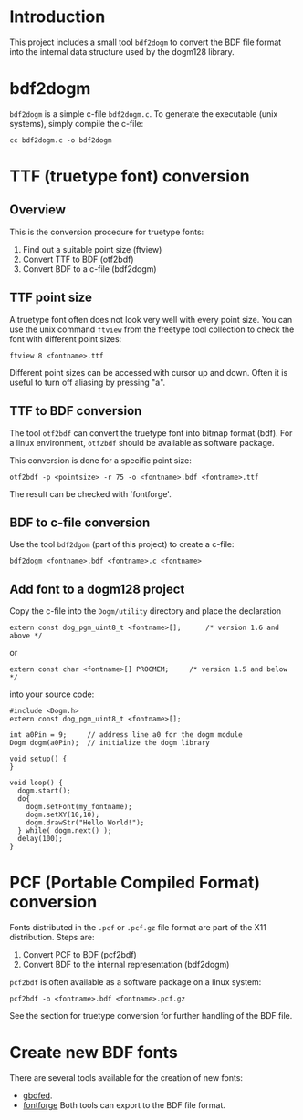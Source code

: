 

# Introduction

This project includes a small tool `bdf2dogm` to convert the BDF file format into the
internal data structure used by the dogm128 library.

# bdf2dogm

`bdf2dogm` is a simple c-file `bdf2dogm.c`. To generate the executable (unix systems),
simply compile
the c-file:
```
cc bdf2dogm.c -o bdf2dogm
```

# TTF (truetype font) conversion

## Overview

This is the conversion procedure for truetype fonts:
  1. Find out a suitable point size (ftview)
  1. Convert TTF to BDF (otf2bdf)
  1. Convert BDF to a c-file (bdf2dogm)

## TTF point size

A truetype font often does not look very well with every point size. You can use
the unix command `ftview` from the freetype tool collection to check the font with
different point sizes:
```
ftview 8 <fontname>.ttf
```

Different point sizes can be accessed with cursor up and down. Often it is useful to
turn off aliasing by pressing "a".

## TTF to BDF conversion

The tool `otf2bdf` can convert the truetype font into bitmap format (bdf).
For a linux environment, `otf2bdf` should be available as software package.

This conversion is done for a specific point size:
```
otf2bdf -p <pointsize> -r 75 -o <fontname>.bdf <fontname>.ttf
```

The result can be checked with `fontforge'.

## BDF to c-file conversion

Use the tool `bdf2dgom` (part of this project) to create a c-file:
```
bdf2dogm <fontname>.bdf <fontname>.c <fontname>
```

## Add font to a dogm128 project

Copy the c-file into the `Dogm/utility` directory and place the declaration
```
extern const dog_pgm_uint8_t <fontname>[];		/* version 1.6 and above */
```
or
```
extern const char <fontname>[] PROGMEM;		/* version 1.5 and below */
```
into your source code:
```
#include <Dogm.h>
extern const dog_pgm_uint8_t <fontname>[];

int a0Pin = 9;     // address line a0 for the dogm module
Dogm dogm(a0Pin);  // initialize the dogm library

void setup() {
}

void loop() {
  dogm.start();
  do{
    dogm.setFont(my_fontname);
    dogm.setXY(10,10);
    dogm.drawStr("Hello World!");
  } while( dogm.next() );
  delay(100);
}
```

# PCF (Portable Compiled Format) conversion

Fonts distributed in the `.pcf` or `.pcf.gz` file format are part of the X11
distribution. Steps are:

  1. Convert PCF to BDF (pcf2bdf)
  1. Convert BDF to the internal representation (bdf2dogm)

`pcf2bdf` is often available as a software package on a linux system:
```
pcf2bdf -o <fontname>.bdf <fontname>.pcf.gz
```

See the section for truetype conversion for further handling of the BDF
file.

# Create new BDF fonts

There are several tools available for the creation of new fonts:
  * [gbdfed](http://www.math.nmsu.edu/~mleisher/Software/gbdfed/).
  * [fontforge](http://fontforge.sourceforge.net/)
Both tools can export to the BDF file format.

